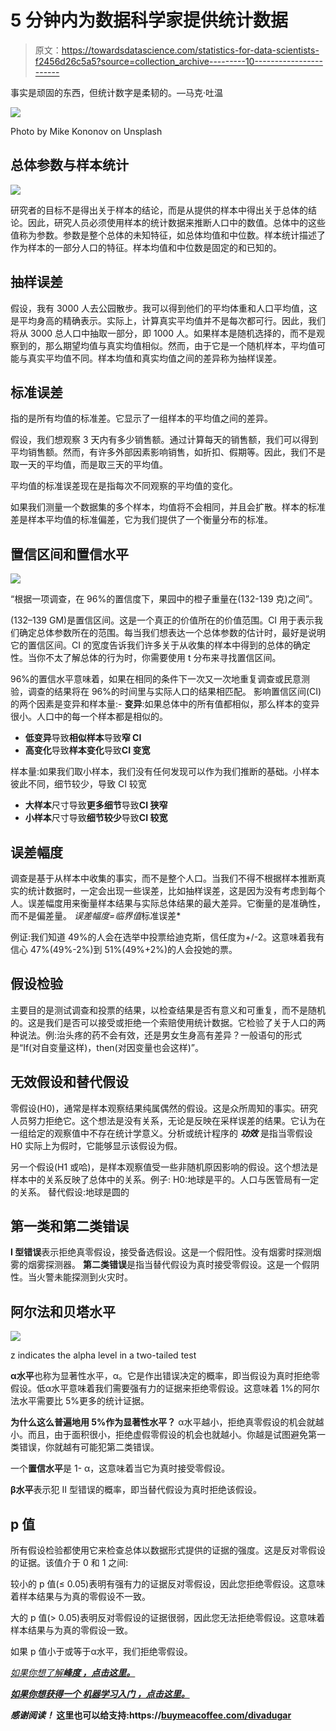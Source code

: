 # 5 分钟内为数据科学家提供统计数据

> 原文：<https://towardsdatascience.com/statistics-for-data-scientists-f2456d26c5a5?source=collection_archive---------10----------------------->

事实是顽固的东西，但统计数字是柔韧的。―马克·吐温

![](img/282353c325fecccf2e1e22b1c7cb4b72.png)

Photo by Mike Kononov on Unsplash

## 总体参数与样本统计

![](img/2761d3f4969dd325822950b0e68cc6a0.png)

研究者的目标不是得出关于样本的结论，而是从提供的样本中得出关于总体的结论。因此，研究人员必须使用样本的统计数据来推断人口中的数值。总体中的这些值称为参数。参数是整个总体的未知特征，如总体均值和中位数。样本统计描述了作为样本的一部分人口的特征。样本均值和中位数是固定的和已知的。

## 抽样误差

假设，我有 3000 人去公园散步。我可以得到他们的平均体重和人口平均值，这是平均身高的精确表示。实际上，计算真实平均值并不是每次都可行。因此，我们将从 3000 总人口中抽取一部分，即 1000 人。如果样本是随机选择的，而不是观察到的，那么期望均值与真实均值相似。然而，由于它是一个随机样本，平均值可能与真实平均值不同。样本均值和真实均值之间的差异称为抽样误差。

## 标准误差

指的是所有均值的标准差。它显示了一组样本的平均值之间的差异。

假设，我们想观察 3 天内有多少销售额。通过计算每天的销售额，我们可以得到平均销售额。然而，有许多外部因素影响销售，如折扣、假期等。因此，我们不是取一天的平均值，而是取三天的平均值。

平均值的标准误差现在是指每次不同观察的平均值的变化。

如果我们测量一个数据集的多个样本，均值将不会相同，并且会扩散。样本的标准差是样本平均值的标准偏差，它为我们提供了一个衡量分布的标准。

## 置信区间和置信水平

![](img/5b7b25df914afbaf9b3f22dbccae69f1.png)

“根据一项调查，在 96%的置信度下，果园中的橙子重量在(132-139 克)之间”。

(132–139 GM)是置信区间。这是一个真正的价值所在的价值范围。CI 用于表示我们确定总体参数所在的范围。每当我们想表达一个总体参数的估计时，最好是说明它的置信区间。CI 的宽度告诉我们许多关于从收集的样本中得到的总体的确定性。当你不太了解总体的行为时，你需要使用 t 分布来寻找置信区间。

96%的置信水平意味着，如果在相同的条件下一次又一次地重复调查或民意测验，调查的结果将在 96%的时间里与实际人口的结果相匹配。
影响置信区间(CI)的两个因素是变异和样本量:-
**变异**:如果总体中的所有值都相似，那么样本的变异很小。人口中的每一个样本都是相似的。

*   **低变异**导致**相似样本**导致**窄 CI**
*   **高变化**导致**样本变化**导致**CI 变宽**

样本量:如果我们取小样本，我们没有任何发现可以作为我们推断的基础。小样本彼此不同，细节较少，导致 CI 较宽

*   **大样本**尺寸导致**更多细节**导致**CI 狭窄**
*   **小样本**尺寸导致**细节较少**导致**CI 较宽**

## 误差幅度

调查是基于从样本中收集的事实，而不是整个人口。当我们不得不根据样本推断真实的统计数据时，一定会出现一些误差，比如抽样误差，这是因为没有考虑到每个人。误差幅度用来衡量样本结果与实际总体结果的最大差异。它衡量的是准确性，而不是偏差量。
*误差幅度=临界值*标准误差*

例证:我们知道 49%的人会在选举中投票给迪克斯，信任度为+/-2。这意味着我有信心 47%(49%-2%)到 51%(49%+2%)的人会投她的票。

## 假设检验

主要目的是测试调查和投票的结果，以检查结果是否有意义和可重复，而不是随机的。这是我们是否可以接受或拒绝一个索赔使用统计数据。它检验了关于人口的两种说法。例:治头疼的药不会有效，还是男女生身高有差异？一般语句的形式是“If(对自变量这样)，then(对因变量也会这样)”。

## 无效假设和替代假设

零假设(H0)，通常是样本观察结果纯属偶然的假设。这是众所周知的事实。研究人员努力拒绝它。这个想法是没有关系，无论是反映在采样误差的结果。它认为在一组给定的观察值中不存在统计学意义。分析或统计程序的 ***功效*** 是指当零假设 H0 实际上为假时，它能够显示该假设为假。

另一个假设(H1 或哈)，是样本观察值受一些非随机原因影响的假设。这个想法是样本中的关系反映了总体中的关系。例子:
H0:地球是平的。人口与医管局有一定的关系。
替代假设:地球是圆的

## 第一类和第二类错误

**I 型错误**表示拒绝真零假设，接受备选假设。这是一个假阳性。没有烟雾时探测烟雾的烟雾探测器。
**第二类错误**是指当替代假设为真时接受零假设。这是一个假阴性。当火警未能探测到火灾时。

## 阿尔法和贝塔水平

![](img/04f794bc9fb4620c1972f7b4397d575b.png)

z indicates the alpha level in a two-tailed test

**α水平**也称为显著性水平，α。它是作出错误决定的概率，即当假设为真时拒绝零假设。低α水平意味着我们需要强有力的证据来拒绝零假设。这意味着 1%的阿尔法水平需要比 5%更多的统计证据。

**为什么这么普遍地用 5%作为显著性水平？** α水平越小，拒绝真零假设的机会就越小。而且，由于面积很小，拒绝虚假零假设的机会也就越小。你越是试图避免第一类错误，你就越有可能犯第二类错误。

一个**置信水平**是 1- α，这意味着当它为真时接受零假设。

**β水平**表示犯 II 型错误的概率，即当替代假设为真时拒绝该假设。

## p 值

所有假设检验都使用它来检查总体以数据形式提供的证据的强度。这是反对零假设的证据。该值介于 0 和 1 之间:

较小的 p 值(≤ 0.05)表明有强有力的证据反对零假设，因此您拒绝零假设。这意味着样本结果与为真的零假设不一致。

大的 p 值(> 0.05)表明反对零假设的证据很弱，因此您无法拒绝零假设。这意味着样本结果与为真的零假设一致。

如果 p 值小于或等于α水平，我们拒绝零假设。

[*如果你想了解******峰度*** *，点击这里。***](https://codeburst.io/2-important-statistics-terms-you-need-to-know-in-data-science-skewness-and-kurtosis-388fef94eeaa)

**[*如果你想获得一个* ***机器学习入门*** *，点击这里。*](/machine-learning-intuition-for-beginners-ba07a640d928)**

***感谢阅读！* **这里也可以给支持:**https**://**[buymeacoffee.com/divadugar](http://buymeacoffee.com/divadugar)**